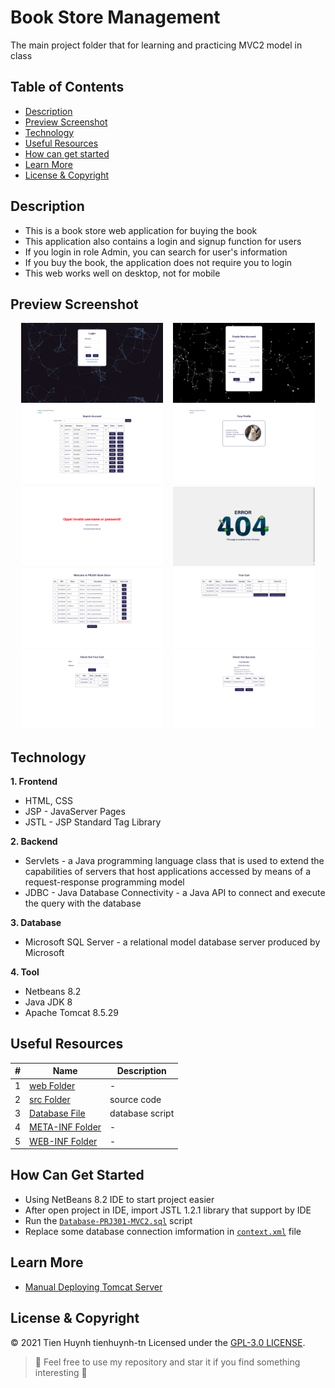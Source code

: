 # Book Store Management

The main project folder that for learning and practicing MVC2 model in class

## Table of Contents
- [Description](#description)
- [Preview Screenshot](#preview-screenshot)
- [Technology](#technology)
- [Useful Resources](#useful-resources)
- [How can get started](#how-can-get-started)
- [Learn More](#learn-more)
- [License & Copyright](#license--copyright)

## Description
- This is a book store web application for buying the book
- This application also contains a login and signup function for users
- If you login in role Admin, you can search for user's information
- If you buy the book, the application does not require you to login 
- This web works well on desktop, not for mobile

## Preview Screenshot

<div align="center">
  <img src="https://github.com/tienhuynh-tn/java-web-application-development-prj301/blob/master/Images/Book-Store-Project/LoginPage.png" alt="Login Page" width="45%"></img> &nbsp;&nbsp; <img src="https://github.com/tienhuynh-tn/java-web-application-development-prj301/blob/master/Images/Book-Store-Project/SignUpPage.png" alt="SignUp Page" width="45%"></img>
  <img src="https://github.com/tienhuynh-tn/java-web-application-development-prj301/blob/master/Images/Book-Store-Project/SearchPage.png" alt="Search Page" width="45%"></img> &nbsp;&nbsp; <img src="https://github.com/tienhuynh-tn/java-web-application-development-prj301/blob/master/Images/Book-Store-Project/Profile.png" alt="Profile" width="45%"></img>
  <img src="https://github.com/tienhuynh-tn/java-web-application-development-prj301/blob/master/Images/Book-Store-Project/Invalid.png" alt="Invalid" width="45%"></img> &nbsp;&nbsp; <img src="https://github.com/tienhuynh-tn/java-web-application-development-prj301/blob/master/Images/Book-Store-Project/Error404.png" alt="Error 404" width="45%"></img>
  <img src="https://github.com/tienhuynh-tn/java-web-application-development-prj301/blob/master/Images/Book-Store-Project/BookStore.png" alt="Book Store" width="45%"></img> &nbsp;&nbsp; <img src="https://github.com/tienhuynh-tn/java-web-application-development-prj301/blob/master/Images/Book-Store-Project/Cart.png" alt="View Cart" width="45%"></img>
  <img src="https://github.com/tienhuynh-tn/java-web-application-development-prj301/blob/master/Images/Book-Store-Project/CheckOut.png" alt="Check Out" width="45%"></img> &nbsp;&nbsp; <img src="https://github.com/tienhuynh-tn/java-web-application-development-prj301/blob/master/Images/Book-Store-Project/CheckOutSuccess.png" alt="Check Out Success" width="45%"></img>
</div>
  
## Technology
**1. Frontend**
  - HTML, CSS
  - JSP - JavaServer Pages
  - JSTL - JSP Standard Tag Library

**2. Backend**
  - Servlets - a Java programming language class that is used to extend the capabilities of servers that host applications accessed by means of a request-response programming model
  - JDBC - Java Database Connectivity - a Java API to connect and execute the query with the database

**3. Database**
  - Microsoft SQL Server - a relational model database server produced by Microsoft

**4. Tool**
  - Netbeans 8.2
  - Java JDK 8
  - Apache Tomcat 8.5.29

## Useful Resources

#| Name | Description
-| ---- | -----------
1| [web Folder](https://github.com/tienhuynh-tn/java-web-application-development-prj301/tree/master/MVC2/web) | -
2| [src Folder](https://github.com/tienhuynh-tn/java-web-application-development-prj301/tree/master/MVC2/src/java) | source code
3| [Database File](https://github.com/tienhuynh-tn/java-web-application-development-prj301/blob/master/MVC2/Database-PRJ301-MVC2.sql) | database script
4| [META-INF Folder](https://github.com/tienhuynh-tn/java-web-application-development-prj301/tree/master/MVC2/web/META-INF) | -
5| [WEB-INF Folder](https://github.com/tienhuynh-tn/java-web-application-development-prj301/tree/master/MVC2/web/WEB-INF) | -

## How Can Get Started

- Using NetBeans 8.2 IDE to start project easier
- After open project in IDE, import JSTL 1.2.1 library that support by IDE
- Run the [`Database-PRJ301-MVC2.sql`](https://github.com/tienhuynh-tn/java-web-application-development-prj301/blob/master/MVC2/Database-PRJ301-MVC2.sql) script 
- Replace some database connection imformation in [`context.xml`](https://github.com/tienhuynh-tn/java-web-application-development-prj301/blob/master/MVC2/web/META-INF/context.xml) file

## Learn More
- [Manual Deploying Tomcat Server](https://github.com/tienhuynh-tn/java-web-application-development-prj301/tree/master/Manual%20Deploying%20Tomcat%20Server)

## License & Copyright
&copy; 2021 Tien Huynh tienhuynh-tn Licensed under the [GPL-3.0 LICENSE](https://github.com/tienhuynh-tn/java-web-application-development-prj301/blob/master/LICENSE).

> :love_you_gesture: Feel free to use my repository and star it if you find something interesting :love_you_gesture:
